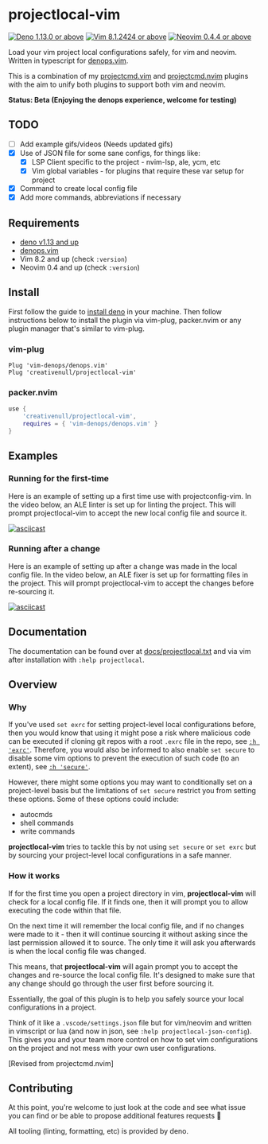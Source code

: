 # projectlocal-vim

[![Deno 1.13.0 or above](https://img.shields.io/badge/Deno-Support%201.13.0-yellowgreen.svg?logo=deno)](https://github.com/denoland/deno/tree/v1.13.0)
[![Vim 8.1.2424 or above](https://img.shields.io/badge/Vim-Support%208.1.2424-yellowgreen.svg?logo=vim)](https://github.com/vim/vim/tree/v8.1.2424)
[![Neovim 0.4.4 or above](https://img.shields.io/badge/Neovim-Support%200.4.4-yellowgreen.svg?logo=neovim&logoColor=white)](https://github.com/neovim/neovim/tree/v0.4.4)

Load your vim project local configurations safely, for vim and neovim. Written in typescript for [denops.vim][denops].

This is a combination of my [projectcmd.vim][pcmdvim] and [projectcmd.nvim][pcmdnvim] plugins with the aim to unify both
plugins to support both vim and neovim.

__Status: Beta (Enjoying the denops experience, welcome for testing)__

## TODO

+ [ ] Add example gifs/videos (Needs updated gifs)
+ [X] Use of JSON file for some sane configs, for things like:
    + [X] LSP Client specific to the project - nvim-lsp, ale, ycm, etc
    + [X] Vim global variables - for plugins that require these var setup for project
+ [X] Command to create local config file
+ [X] Add more commands, abbreviations if necessary

## Requirements

+ [deno v1.13 and up](https://deno.land)
+ [denops.vim][denops]
+ Vim 8.2 and up (check `:version`)
+ Neovim 0.4 and up (check `:version`)

## Install

First follow the guide to [install deno](https://deno.land) in your machine. Then follow instructions below to install
the plugin via vim-plug, packer.nvim or any plugin manager that's similar to vim-plug.

### vim-plug

```vim
Plug 'vim-denops/denops.vim'
Plug 'creativenull/projectlocal-vim'
```

### packer.nvim

```lua
use {
    'creativenull/projectlocal-vim',
    requires = { 'vim-denops/denops.vim' }
}
```

## Examples
### Running for the first-time

Here is an example of setting up a first time use with projectconfig-vim. In the video below, an ALE linter is set up
for linting the project. This will prompt projectlocal-vim to accept the new local config file and source it.

[![asciicast](https://asciinema.org/a/lg5fteXqg6CWiNiaOUiHIDWUq.svg)](https://asciinema.org/a/lg5fteXqg6CWiNiaOUiHIDWUq)

### Running after a change

Here is an example of setting up after a change was made in the local config file. In the video below, an ALE fixer is
set up for formatting files in the project. This will prompt projectlocal-vim to accept the changes before re-sourcing
it.

[![asciicast](https://asciinema.org/a/AFXP48Kb4L2IwcbZNv40RqBhL.svg)](https://asciinema.org/a/AFXP48Kb4L2IwcbZNv40RqBhL)

## Documentation

The documentation can be found over at [docs/projectlocal.txt][docs] and via vim after installation with
`:help projectlocal`.

## Overview
### Why

If you've used `set exrc` for setting project-level local configurations before, then you would know that using it might
pose a risk where malicious code can be executed if cloning git repos with a root `.exrc` file in the repo, see
[`:h 'exrc'`][vim-exrc]. Therefore, you would also be informed to also enable `set secure` to disable some vim options
to prevent the execution of such code (to an extent), see [`:h 'secure'`][vim-secure].

However, there might some options you may want to conditionally set on a project-level basis but the limitations of
`set secure` restrict you from setting these options. Some of these options could include:

+ autocmds
+ shell commands
+ write commands

**projectlocal-vim** tries to tackle this by not using `set secure` or `set exrc` but by sourcing your project-level
local configurations in a safe manner.

### How it works

If for the first time you open a project directory in vim, **projectlocal-vim** will check for a local config file. If
it finds one, then it will prompt you to allow executing the code within that file.

On the next time it will remember the local config file, and if no changes were made to it - then it will continue
sourcing it without asking since the last permission allowed it to source. The only time it will ask you afterwards
is when the local config file was changed.

This means, that **projectlocal-vim** will again prompt you to accept the changes and re-source the local config file.
It's designed to make sure that any change should go through the user first before sourcing it.

Essentially, the goal of this plugin is to help you safely source your local configurations in a project.

Think of it like a `.vscode/settings.json` file but for vim/neovim and written in vimscript or lua (and now in json,
see `:help projectlocal-json-config`). This gives you and your team more control on how to set vim configurations
on the project and not mess with your own user configurations.

[Revised from projectcmd.nvim]

## Contributing

At this point, you're welcome to just look at the code and see what issue you can find or be able to propose additional
features requests 🙂

All tooling (linting, formatting, etc) is provided by deno.

[vim-exrc]: https://vimhelp.org/options.txt.html#'exrc'
[vim-secure]: https://vimhelp.org/options.txt.html#'secure'
[denops]: https://github.com/vim-denops/denops.vim
[pcmdvim]: https://github.com/creativenull/projectcmd.vim
[pcmdnvim]: https://github.com/creativenull/projectcmd.nvim
[docs]: doc/projectlocal.txt
